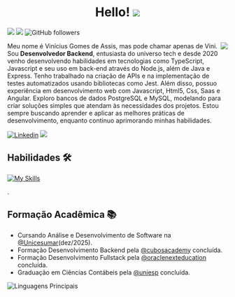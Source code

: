 <h1 align="center" >Hello!  <img src="https://media.giphy.com/media/hvRJCLFzcasrR4ia7z/giphy.gif"></h1>

![](https://komarev.com/ghpvc/?username=viniciusgoms&color=000000)
![](https://estruyf-github.azurewebsites.net/api/VisitorHit?user=viniciusgomss&countColorcountColor&countColor=%232979ff) ![GitHub followers](https://img.shields.io/github/followers/viniciusgoms?label=Follow&style=social)

<img src="https://media.giphy.com/media/v1.Y2lkPTc5MGI3NjExd3dkNHYxYnAyMHdhNGRyb3U5bWo0am1yNm1jeHRxYTVpYTlsc2U4YyZlcD12MV9pbnRlcm5hbF9naWZfYnlfaWQmY3Q9Zw/nWfsDqn1HbkQD4AAYA/giphy-downsized-large.gif" align="right" >
<p align="left" style="text-align: justify">
  
Meu nome é Vinícius Gomes de Assis, mas pode chamar apenas de Vini. Sou **Desenvolvedor Backend**, entusiasta do universo tech e desde 2020 venho desenvolvendo habilidades em tecnologias como TypeScript, Javascript e seu uso em back-end através do Node.js, além de Java e Express. Tenho trabalhado na criação de APIs e na implementação de testes automatizados usando bibliotecas como Jest. Além disso, possuo experiência em desenvolvimento web com Javascript, Html5, Css, Saas e Angular. Exploro bancos de dados PostgreSQL e MySQL, modelando para criar soluções simples que atendam às necessidades dos projetos. Estou sempre buscando aprender e aplicar as melhores práticas de desenvolvimento, enquanto continuo aprimorando minhas habilidades.

</p>


[![Linkedin](https://img.shields.io/badge/vinicius%20gomes%20-0077B5?style=for-the-badge&logo=linkedin&logoColor=white)](https://www.linkedin.com/in/viniciusgomss/) 
<a href="mailto:vgomes.web@gmail.com">
  <img src="https://img.shields.io/badge/-Gmail-E63E31?style=for-the-badge&logo=gmail&logoColor=white" />
</a>


## Habilidades 🛠️

[![My Skills](https://skillicons.dev/icons?i=html,css,js,typescript,nodejs,java,angular,postgres,sass,figma,jest)](https://skillicons.dev)  

.  
    
## Formação Acadêmica 📚

- Cursando Análise e Desenvolvimento de Software na [@Unicesumar](https://www.unicesumar.edu.br/home/)(dez/2025).
- Formação Desenvolvimento Backend pela [@cubosacademy](https://cubos.academy/cursos/desenvolvimento-de-software) concluída.
- Formação Desenvolvimento Fullstack pela [@oraclenexteducation](https://www.oracle.com/br/education/oracle-next-education/) concluída.
- Graduação em Ciências Contábeis pela [@uniesp](https://www.iesp.edu.br/cursos/graduacao/ciencias-contabeis) concluída.

![Linguagens Principais](https://github-readme-stats.vercel.app/api/top-langs/?username=viniciusgoms&theme=tokyonight&hide_border=true&custom_title=Linguagens%20%Principais)
